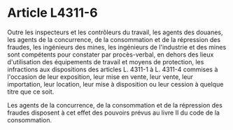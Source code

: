 # Article L4311-6

Outre les inspecteurs et les contrôleurs du travail, les agents des douanes, les agents de la concurrence, de la consommation et de la répression des fraudes, les ingénieurs des mines, les ingénieurs de l'industrie et des mines sont compétents pour constater par procès-verbal, en dehors des lieux d'utilisation des équipements de travail et moyens de protection, les infractions aux dispositions des articles L. 4311-1 à L. 4311-4 commises à l'occasion de leur exposition, leur mise en vente, leur vente, leur importation, leur location, leur mise à disposition ou leur cession à quelque titre que ce soit.

Les agents de la concurrence, de la consommation et de la répression des fraudes disposent à cet effet des pouvoirs prévus au livre II du code de la consommation.